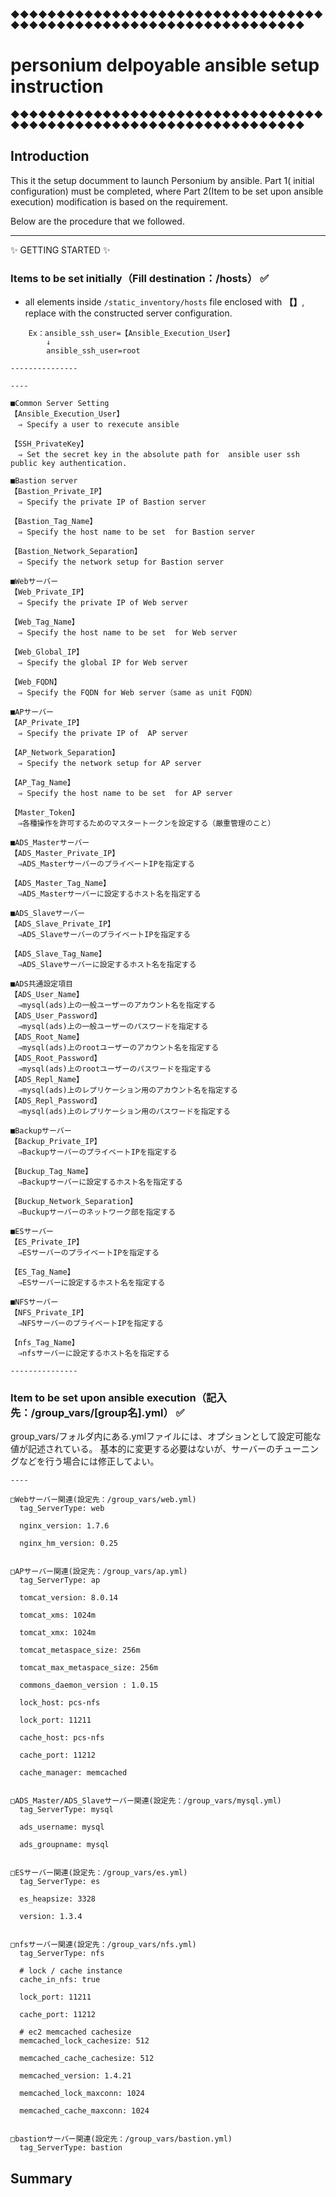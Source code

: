 ◆◆◆◆◆◆◆◆◆◆◆◆◆◆◆◆◆◆◆◆◆◆◆◆◆◆◆◆◆◆◆◆◆◆◆◆◆◆◆◆◆◆◆◆◆◆◆◆◆◆◆◆◆◆◆◆◆◆◆◆◆◆◆◆◆◆
# personium delpoyable ansible setup instruction
◆◆◆◆◆◆◆◆◆◆◆◆◆◆◆◆◆◆◆◆◆◆◆◆◆◆◆◆◆◆◆◆◆◆◆◆◆◆◆◆◆◆◆◆◆◆◆◆◆◆◆◆◆◆◆◆◆◆◆◆◆◆◆◆◆◆

## Introduction

This it the setup documment to launch Personium by ansible. Part 1( initial configuration) must be completed, where Part 2(Item to be set upon ansible execution) modification is based on the requirement.

Below are the procedure that we followed.

---------------------------------------
:sparkles: GETTING STARTED :sparkles:

### Items to be set initially（Fill destination：/hosts） :white_check_mark:

* all elements inside `/static_inventory/hosts` file enclosed with **【】**, replace with the constructed server configuration.

```
    Ex：ansible_ssh_user=【Ansible_Execution_User】
        ↓
        ansible_ssh_user=root

---------------

----

■Common Server Setting
【Ansible_Execution_User】
　⇒ Specify a user to rexecute ansible

【SSH_PrivateKey】
　⇒ Set the secret key in the absolute path for  ansible user ssh public key authentication.

■Bastion server
【Bastion_Private_IP】
　⇒ Specify the private IP of Bastion server

【Bastion_Tag_Name】
　⇒ Specify the host name to be set  for Bastion server

【Bastion_Network_Separation】
　⇒ Specify the network setup for Bastion server

■Webサーバー
【Web_Private_IP】
　⇒ Specify the private IP of Web server

【Web_Tag_Name】
　⇒ Specify the host name to be set  for Web server

【Web_Global_IP】
　⇒ Specify the global IP for Web server

【Web_FQDN】
　⇒ Specify the FQDN for Web server（same as unit FQDN）

■APサーバー
【AP_Private_IP】
　⇒ Specify the private IP of  AP server

【AP_Network_Separation】
　⇒ Specify the network setup for AP server

【AP_Tag_Name】
　⇒ Specify the host name to be set  for AP server

【Master_Token】
　⇒各種操作を許可するためのマスタートークンを設定する（厳重管理のこと）

■ADS_Masterサーバー
【ADS_Master_Private_IP】
　⇒ADS_MasterサーバーのプライベートIPを指定する

【ADS_Master_Tag_Name】
　⇒ADS_Masterサーバーに設定するホスト名を指定する

■ADS_Slaveサーバー
【ADS_Slave_Private_IP】
　⇒ADS_SlaveサーバーのプライベートIPを指定する

【ADS_Slave_Tag_Name】
　⇒ADS_Slaveサーバーに設定するホスト名を指定する

■ADS共通設定項目
【ADS_User_Name】
　⇒mysql(ads)上の一般ユーザーのアカウント名を指定する
【ADS_User_Password】
　⇒mysql(ads)上の一般ユーザーのパスワードを指定する
【ADS_Root_Name】
　⇒mysql(ads)上のrootユーザーのアカウント名を指定する
【ADS_Root_Password】
　⇒mysql(ads)上のrootユーザーのパスワードを指定する
【ADS_Repl_Name】
　⇒mysql(ads)上のレプリケーション用のアカウント名を指定する
【ADS_Repl_Password】
　⇒mysql(ads)上のレプリケーション用のパスワードを指定する

■Backupサーバー
【Backup_Private_IP】
　⇒BackupサーバーのプライベートIPを指定する

【Buckup_Tag_Name】
　⇒Backupサーバーに設定するホスト名を指定する

【Buckup_Network_Separation】
　⇒Buckupサーバーのネットワーク部を指定する

■ESサーバー
【ES_Private_IP】
　⇒ESサーバーのプライベートIPを指定する

【ES_Tag_Name】
　⇒ESサーバーに設定するホスト名を指定する

■NFSサーバー
【NFS_Private_IP】
　⇒NFSサーバーのプライベートIPを指定する

【nfs_Tag_Name】
　⇒nfsサーバーに設定するホスト名を指定する

---------------

```

### Item to be set upon ansible execution（記入先：/group_vars/[group名].yml） :white_check_mark:

group_vars/フォルダ内にある.ymlファイルには、オプションとして設定可能な値が記述されている。
基本的に変更する必要はないが、サーバーのチューニングなどを行う場合には修正してよい。

```
----

□Webサーバー関連(設定先：/group_vars/web.yml)
  tag_ServerType: web

  nginx_version: 1.7.6
  
  nginx_hm_version: 0.25


□APサーバー関連(設定先：/group_vars/ap.yml)
  tag_ServerType: ap

  tomcat_version: 8.0.14
  
  tomcat_xms: 1024m
  
  tomcat_xmx: 1024m
  
  tomcat_metaspace_size: 256m
  
  tomcat_max_metaspace_size: 256m
  
  commons_daemon_version : 1.0.15

  lock_host: pcs-nfs
  
  lock_port: 11211
  
  cache_host: pcs-nfs
  
  cache_port: 11212
  
  cache_manager: memcached


□ADS_Master/ADS_Slaveサーバー関連(設定先：/group_vars/mysql.yml)
  tag_ServerType: mysql

  ads_username: mysql

  ads_groupname: mysql


□ESサーバー関連(設定先：/group_vars/es.yml)
  tag_ServerType: es

  es_heapsize: 3328

  version: 1.3.4


□nfsサーバー関連(設定先：/group_vars/nfs.yml)
  tag_ServerType: nfs

  # lock / cache instance
  cache_in_nfs: true

  lock_port: 11211

  cache_port: 11212

  # ec2 memcached cachesize
  memcached_lock_cachesize: 512

  memcached_cache_cachesize: 512

  memcached_version: 1.4.21

  memcached_lock_maxconn: 1024

  memcached_cache_maxconn: 1024


□bastionサーバー関連(設定先：/group_vars/bastion.yml)
  tag_ServerType: bastion

```
## Summary

